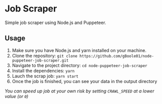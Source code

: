 # Job Scraper

Simple job scraper using Node.js and Puppeteer.

## Usage

1. Make sure you have Node.js and yarn installed on your machine.
1. Clone the repository: `git clone https://github.com/gBoole01/node-puppeteer-job-scraper.git`
1. Navigate to the project directory: `cd node-puppeteer-job-scraper`
1. Install the dependencies: `yarn`
1. Lauch the scrap job: `yarn start`
1. Once the job is finished, you can see your data in the output directory

_You can speed up job at your own risk by setting `CRAWL_SPEED` at a lower value (or `0`)_
